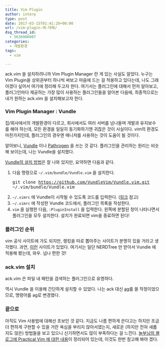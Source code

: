 ```yaml
---
title: Vim Plugin
author: interp
type: post
date: 2017-03-15T01:41:28+00:00
url: /vim-plugin-에-대해/
dsq_thread_id:
  - 5636906007
categories:
  - 개발환경
tags:
  - vim

---
```

ack.vim 을 설치하려니까 Vim Plugin Manager 란 게 있는 사실도 알았다. 누구는 Vim Plugin을 상위권부터 하나씩 써보고 마음에 드는 걸 적용하고 있다는데, 나도 그래야겠다 싶어서 여기에 정리해 두고자 한다. 여기서는 플러그인에 대해서 먼저 알아보고, 플러그인마다 제공하는 가장 많이 사용하는 플러그인들을 알아본 다음에, 최종적으로는 내가 원하는 ack.vim 을 설치해보고자 한다.

### Vim Plugin Manager : Vundle

집/회사에서의 개발환경이 다르고, 회사에서도 여러 서버를 넘나들며 개발과 유지보수를 해야 하는데, 모든 환경을 일일히 동기화하기엔 귀찮은 것이 사실이다. vim의 환경도 마찬가지인데, 플러그인의 경우엔 매니저를 사용하는 것이 도움이 될 것이다.

알아보니, [Vundle][1] 이나 [Pathrogen][2] 을 쓰는 것 같다. 플러그인을 관리하는 원리는 비슷해 보이는데, 나는 Vundle을 설치했다.

[Vundle의 설치 방법][3]은 잘 나와 있지만, 요약하면 다음과 같다.

  1. 다음 명령으로 `~/.vim/bundle/Vundle.vim` 을 설치한다. <pre class="brush: bash; title: ; notranslate" title="">git clone https://github.com/VundleVim/Vundle.vim.git ~/.vim/bundle/Vundle.vim
</pre>

  2. `~/.vimrc` 에 Vundle이 시작될 수 있도록 코드를 입력한다. ([링크][3] 참고)
  3. `~/.vimrc` 에 작성한 Vundle 코드에서, 플러그인 목록을 작성한다.
  4. `vim` 을 실행한 다음, `:PluginInstall` 을 입력한다. 왼쪽에 분할된 창이 나타나면서 플러그인을 모두 설치한다. 설치가 완료되면 vim을 종료하면 된다!

### 플러그인 순위

vim 공식 사이트에 가도 되지만, 랭킹을 따로 뽑아주는 사이트가 분명히 있을 거라고 생각했다. 과연, [이런][4] 사이트가 있었다. 여기서는 일단 NERDTree 만 받아서 Vundle 에 적용해 봤는데, 와우. 넘나 편한 것!

### ack.vim 설치

ack.vim 은 파일 내 패턴을 검색하는 플러그인으로 유명하다.

역시 Vundle 을 이용해 간단하게 설치할 수 있었다. 나는 ack 대신 [ag][5]를 쓸 작정이었으므로, 명령어를 ag로 변경했다.

### 끝으로

아직도 Vim 사용법에 대해선 초보인 것 같다. 지금도 나름 편하게 쓴다고는 하지만 조금 더 편하게 구현할 수 있을 거란 욕심을 부리지 않아서였는지, 새로운 (하지만 전혀 새롭지도 않은) 방법들을 보고 있으니 신기하면서도 많이 부족하다는 걸 느낀다. [놀부님의 블로그에 Practical Vim 에 대한 내용][6]이 정리되어 있는데, 이것도 한번 참고해 봐야 겠다.

 [1]: https://github.com/VundleVim/Vundle.vim
 [2]: https://github.com/tpope/vim-pathogen
 [3]: https://github.com/VundleVim/Vundle.vim#quick-start
 [4]: http://vimawesome.com/
 [5]: https://github.com/ggreer/the_silver_searcher
 [6]: https://nolboo.kim/practical-vim/